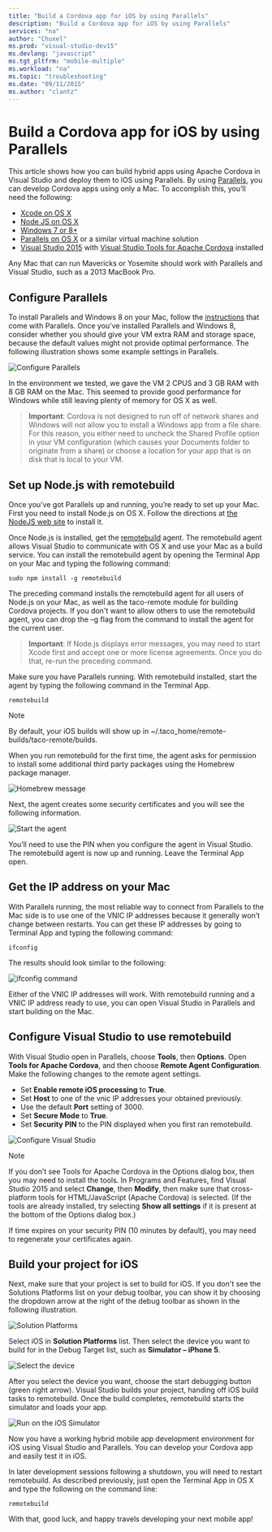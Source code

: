 ```yaml
---
title: "Build a Cordova app for iOS by using Parallels"
description: "Build a Cordova app for iOS by using Parallels"
services: "na"
author: "Chuxel"
ms.prod: "visual-studio-dev15"
ms.devlang: "javascript"
ms.tgt_pltfrm: "mobile-multiple"
ms.workload: "na"
ms.topic: "troubleshooting"
ms.date: "09/11/2015"
ms.author: "clantz"
---
```


# Build a Cordova app for iOS by using Parallels

This article shows how you can build hybrid apps using Apache Cordova in Visual Studio and deploy them to iOS using Parallels. By using [Parallels](http://www.parallels.com/), you can develop Cordova apps using only a Mac. To accomplish this, you’ll need the following:

 - [Xcode on OS X](https://itunes.apple.com/us/app/xcode/id497799835?mt=12)
 - [Node JS on OS X](http://nodejs.org/)
 - [Windows 7 or 8+](https://windows.microsoft.com/windows/downloads)
 - [Parallels on OS X](http://www.parallels.com/) or a similar virtual machine solution
 - [Visual Studio 2015](https://go.microsoft.com/fwlink/p/?linkid=517106) with [Visual Studio Tools for Apache Cordova](https://visualstudio.microsoft.com/vs/features/cordova/) installed

Any Mac that can run Mavericks or Yosemite should work with Parallels and Visual Studio, such as a 2013 MacBook Pro.

## Configure Parallels
To install Parallels and Windows 8 on your Mac, follow the [instructions](http://kb.parallels.com/en/4729) that come with Parallels. Once you’ve installed Parallels and Windows 8, consider whether you should give your VM extra RAM and storage space, because the default values might not provide optimal performance. The following illustration shows some example settings in Parallels.

![Configure Parallels](media/build-ios-parallels/configure-parallels.png)

In the environment we tested, we gave the VM 2 CPUS and 3 GB RAM with 8 GB RAM on the Mac. This seemed to provide good performance for Windows while still leaving plenty of memory for OS X as well.

>**Important**: Cordova is not designed to run off of network shares and Windows will not allow you to install a Windows app from a file
> share. For this reason, you either need to uncheck the Shared Profile
> option in your VM configuration (which causes your Documents folder to
> originate from a share) or choose a location for your app that is on
> disk that is local to your VM.

## Set up Node.js with remotebuild
Once you’ve got Parallels up and running, you’re ready to set up your Mac. First you need to install Node.js on OS X. Follow the directions at [the NodeJS web site](http://nodejs.org/) to install it.

Once Node.js is installed, get the [remotebuild](https://go.microsoft.com/fwlink/?LinkId=618169) agent. The remotebuild agent allows Visual Studio to communicate with OS X and use your Mac as a build service. You can install the remotebuild agent by opening the Terminal App on your Mac and typing the following command:

    sudo npm install -g remotebuild

The preceding command installs the remotebuild agent for all users of Node.js on your Mac, as well as the taco-remote module for building Cordova projects. If you don't want to allow others to use the remotebuild agent, you can drop the –g flag from the command to install the agent for the current user.

>**Important**: If Node.js displays error messages, you may need to start Xcode first and accept one or more license agreements. Once you
> do that, re-run the preceding command.

Make sure you have Parallels running. With remotebuild installed, start the agent by typing the following command in the Terminal App.

    remotebuild

> [!NOTE]
> By default, your iOS builds will show up in ~/.taco_home/remote-builds/taco-remote/builds.

When you run remotebuild for the first time, the agent asks for permission to install some additional third party packages using the Homebrew package manager.

![Homebrew message](media/build-ios-parallels/homebrew.png)

Next, the agent creates some security certificates and you will see the following information.

![Start the agent](media/build-ios-parallels/start-agent.png)

You’ll need to use the PIN when you configure the agent in Visual Studio. The remotebuild agent is now up and running. Leave the Terminal App open.

## Get the IP address on your Mac
With Parallels running, the most reliable way to connect from Parallels to the Mac side is to use one of the VNIC IP addresses because it generally won’t change between restarts. You can get these IP addresses by going to Terminal App and typing the following command:

    ifconfig

The results should look similar to the following:

![ifconfig command](media/build-ios-parallels/ifconfig.png)

Either of the VNIC IP addresses will work. With remotebuild running and a VNIC IP address ready to use, you can open Visual Studio in Parallels and start building on the Mac.

## Configure Visual Studio to use remotebuild
With Visual Studio open in Parallels, choose **Tools**, then **Options**. Open **Tools for Apache Cordova**, and then choose **Remote Agent Configuration**. Make the following changes to the remote agent settings.

 - Set **Enable remote iOS processing** to **True**.
 - Set **Host** to one of the vnic IP addresses your obtained previously.
 - Use the default **Port** setting of 3000.
 - Set **Secure Mode** to **True**.
 - Set **Security PIN** to the PIN displayed when you first ran remotebuild.

![Configure Visual Studio](media/build-ios-parallels/configure-vs.png)

> [!NOTE]
> If you don’t see Tools for Apache Cordova in the Options dialog box, then you may need to install the tools. In Programs and Features, find Visual Studio 2015 and select **Change**, then **Modify**, then make sure that cross-platform tools for HTML/JavaScript (Apache Cordova) is selected. (If the tools are already installed, try selecting **Show all settings** if it is present at the bottom of the Options dialog box.)

If time expires on your security PIN (10 minutes by default), you may need to regenerate your certificates again.

## Build your project for iOS
Next, make sure that your project is set to build for iOS. If you don't see the Solutions Platforms list on your debug toolbar, you can show it by choosing the dropdown arrow at the right of the debug toolbar as shown in the following illustration.

![Solution Platforms](media/build-ios-parallels/solution-platforms.png)

Select iOS in **Solution Platforms** list. Then select the device you want to build for in the Debug Target list, such as **Simulator – iPhone 5**.

![Select the device](media/build-ios-parallels/select-device.png)

After you select the device you want, choose the start debugging button (green right arrow). Visual Studio builds your project, handing off iOS build tasks to remotebuild. Once the build completes, remotebuild starts the simulator and loads your app.

![Run on the iOS Simulator](media/build-ios-parallels/ios-sim.png)

Now you have a working hybrid mobile app development environment for iOS using Visual Studio and Parallels. You can develop your Cordova app and easily test it in iOS.

In later development sessions following a shutdown, you will need to restart remotebuild. As described previously, just open the Terminal App in OS X and type the following on the command line:

    remotebuild


With that, good luck, and happy travels developing your next mobile app!

